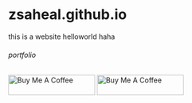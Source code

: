 # zsaheal.github.io
this is a website 
helloworld haha
<h6> portfolio </h6>

<a href="https://www.buymeacoffee.com/roniemartinez" target="_blank"><img src="downloads/coffeebuy.img" alt="Buy Me A Coffee" height="41" width="174"></a>
<a href="https://www.buymeacoffee.com/roniemartinez" target="_blank"><img src="https://cdn.buymeacoffee.com/buttons/default-orange.png" alt="Buy Me A Coffee" height="41" width="174"></a>
